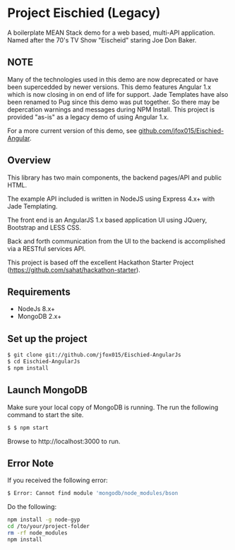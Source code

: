 # Project Eischied (Legacy)

A boilerplate MEAN Stack demo for a web based, multi-API application. Named after the 70's TV Show "Eischeid" staring Joe Don Baker.

## NOTE

Many of the technologies used in this demo are now deprecated or have been supercedded by newer versions. This demo features Angular 1.x which is now closing in on end of life for support. Jade Templates have also been renamed to Pug since this demo was put together. So there may be depercation warnings and messages during NPM Install. This project is provided "as-is" as a legacy demo of using Angular 1.x.

For a more current version of this demo, see [github.com/jfox015/Eischied-Angular](https://github.com/jfox015/Eischied-Angular).

## Overview

This library has two main components, the backend pages/API and public HTML.

The example API included is written in NodeJS using Express 4.x+ with Jade Templating.

The front end is an AngularJS 1.x based application UI using JQuery, Bootstrap and LESS CSS.

Back and forth communication from the UI to the backend is accomplished via a RESTful services API.

This project is based off the excellent Hackathon Starter Project (https://github.com/sahat/hackathon-starter).


## Requirements

- NodeJs 8.x+
- MongoDB 2.x+


## Set up the project

```sh
$ git clone git://github.com/jfox015/Eischied-AngularJs
$ cd Eischied-AngularJs
$ npm install
```

## Launch MongoDB

Make sure your local copy of MongoDB is running. The run the following command to start the site.

```sh
$ $ npm start
```

Browse to http://localhost:3000 to run.

## Error Note

If you received the following error:

```sh
$ Error: Cannot find module 'mongodb/node_modules/bson
```

Do the following:

```sh
npm install -g node-gyp 
cd /to/your/project-folder
rm -rf node_modules
npm install
```